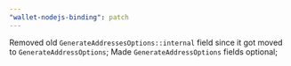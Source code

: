 ```yaml
---
"wallet-nodejs-binding": patch
---
```


Removed old `GenerateAddressesOptions::internal` field since it got moved to `GenerateAddressOptions`;
Made `GenerateAddressOptions` fields optional;